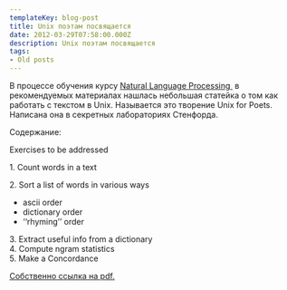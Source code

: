 ```yaml
---
templateKey: blog-post
title: Unix поэтам посвящается
date: 2012-03-29T07:58:00.000Z
description: Unix поэтам посвящается
tags:
- Old posts
---
```


В процессе обучения курсу [Natural Language Processing ](https://class.coursera.org/nlp/class) в рекомендуемых материалах нашлась небольшая статейка о том как работать с текстом в Unix. Называется это творение Unix for Poets. Написана она в секретных лабораториях Стенфорда.

  

Содержание:  

  

Exercises to be addressed

1\. Count words in a text

2\. Sort a list of words in various ways  
  

*   ascii order
*   dictionary order
*   ‘‘rhyming’’ order

  
3\. Extract useful info from a dictionary  
4\. Compute ngram statistics  
5\. Make a Concordance  

  

[Собственно ссылка на pdf.](http://www.stanford.edu/class/cs124/kwc-unix-for-poets.pdf)